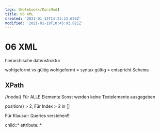 ```yaml
---
tags: [Notebooks/KonzMod]
title: 06 XML
created: '2021-01-13T14:23:23.693Z'
modified: '2021-01-19T10:45:02.621Z'
---
```


# 06 XML
hierarchische datenstruktur

wohlgeformt vs gültig
wohlgeformt = syntax
gültig = entspricht Schema
## XPath
//node() Für ALLE Elemente
Sonst werden keine Textelemente ausgegeben

position() > 2, Für Index > 2 in []

Für Klausur: Queries verstehen!!

child::*
attribute::*
